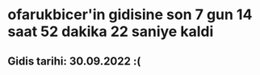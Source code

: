 # ofarukbicer'in gidisine son 7 gun 14 saat 52 dakika 22 saniye kaldi

## Gidis tarihi: 30.09.2022 :(